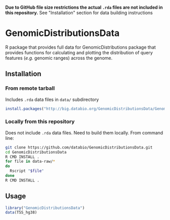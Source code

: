 **Due to GitHub file size restrictions the actual `.rda` files are not included in this repository.**
See "Installation" section for data building instructions

# GenomicDistributionsData

R package that provides full data for GenomicDistributions package that provides functions for calculating and plotting the distribution of query features (*e.g.* genomic ranges) across the genome.

## Installation

### From remote tarball

Includes `.rda` data files in `data/` subdirectory

```r
install.packages("http://big.databio.org/GenomicDistributionsData/GenomicDistributionsData_0.0.1.tar.gz", repos=NULL)
```

### Locally from this repository

Does not include `.rda` data files. Need to build them locally. From command line:

```bash
git clone https://github.com/databio/GenomicDistributionsData.git
cd GenomicDistributionsData
R CMD INSTALL .
for file in data-raw/*
do
  Rscript "$file"
done
R CMD INSTALL .
```

## Usage

```r
library("GenomicDistributionsData")
data(TSS_hg38)
```
